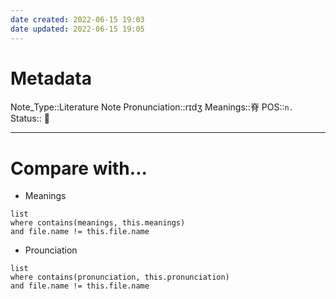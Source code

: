 ```yaml
---
date created: 2022-06-15 19:03
date updated: 2022-06-15 19:05
---
```


# Metadata

Note_Type::Literature Note
Pronunciation::rɪdʒ
Meanings::脊
POS::`n.`
Status:: 👶

---

# Compare with...

- Meanings

```dataview
list
where contains(meanings, this.meanings)
and file.name != this.file.name
```

- Prounciation

```dataview
list
where contains(pronunciation, this.pronunciation)
and file.name != this.file.name
```
